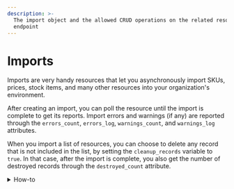 ```yaml
---
description: >-
  The import object and the allowed CRUD operations on the related resource
  endpoint
---
```


# Imports

Imports are very handy resources that let you asynchronously import SKUs, prices, stock items, and many other resources into your organization's environment.

After creating an import, you can poll the resource until the import is complete to get its reports. Import errors and warnings (if any) are reported through the `errors_count`, `errors_log`, `warnings_count`, and `warnings_log` attributes.

When you import a list of resources, you can choose to delete any record that is not included in the list, by setting the `cleanup_records` variable to `true`. In that case, after the import is complete, you also get the number of destroyed records through the `destroyed_count` attribute.

<details>

<summary>How-to</summary>

Check the related [guide](https://docs.commercelayer.io/developers/external-resources/external-payment-gateways) for the complete list of importable resources and any further information about the import process (e.g. import limits, unique key, examples).

</details>
